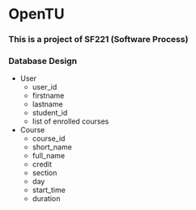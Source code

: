 # OpenTU
### This is a project of SF221 (Software Process)

### Database Design
- User
    - user_id
    - firstname
    - lastname
    - student_id
    - list of enrolled courses
- Course
    - course_id
    - short_name
    - full_name
    - credit
    - section
    - day
    - start_time
    - duration